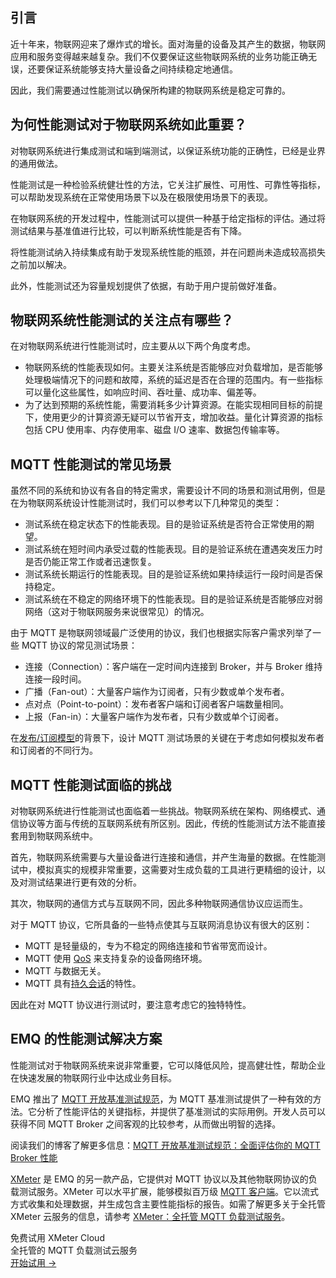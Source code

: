 ## 引言

近十年来，物联网迎来了爆炸式的增长。面对海量的设备及其产生的数据，物联网应用和服务变得越来越复杂。我们不仅要保证这些物联网系统的业务功能正确无误，还要保证系统能够支持大量设备之间持续稳定地通信。

因此，我们需要通过性能测试以确保所构建的物联网系统是稳定可靠的。

## 为何性能测试对于物联网系统如此重要？

对物联网系统进行集成测试和端到端测试，以保证系统功能的正确性，已经是业界的通用做法。

性能测试是一种检验系统健壮性的方法，它关注扩展性、可用性、可靠性等指标，可以帮助发现系统在正常使用场景下以及在极限使用场景下的表现。

在物联网系统的开发过程中，性能测试可以提供一种基于给定指标的评估。通过将测试结果与基准值进行比较，可以判断系统性能是否有下降。

将性能测试纳入持续集成有助于发现系统性能的瓶颈，并在问题尚未造成较高损失之前加以解决。

此外，性能测试还为容量规划提供了依据，有助于用户提前做好准备。

## 物联网系统性能测试的关注点有哪些？

在对物联网系统进行性能测试时，应主要从以下两个角度考虑。

- 物联网系统的性能表现如何。主要关注系统是否能够应对负载增加，是否能够处理极端情况下的问题和故障，系统的延迟是否在合理的范围内。有一些指标可以量化这些属性，如响应时间、吞吐量、成功率、偏差等。
- 为了达到预期的系统性能，需要消耗多少计算资源。在能实现相同目标的前提下，使用更少的计算资源无疑可以节省开支，增加收益。量化计算资源的指标包括 CPU 使用率、内存使用率、磁盘 I/O 速率、数据包传输率等。

## MQTT 性能测试的常见场景

虽然不同的系统和协议有各自的特定需求，需要设计不同的场景和测试用例，但是在为物联网系统设计性能测试时，我们可以参考以下几种常见的类型：

- 测试系统在稳定状态下的性能表现。目的是验证系统是否符合正常使用的期望。
- 测试系统在短时间内承受过载的性能表现。目的是验证系统在遭遇突发压力时是否仍能正常工作或者迅速恢复。
- 测试系统长期运行的性能表现。目的是验证系统如果持续运行一段时间是否保持稳定。
- 测试系统在不稳定的网络环境下的性能表现。目的是验证系统是否能够应对弱网络（这对于物联网服务来说很常见）的情况。

由于 MQTT 是物联网领域最广泛使用的协议，我们也根据实际客户需求列举了一些 MQTT 协议的常见测试场景：

- 连接（Connection）：客户端在一定时间内连接到 Broker，并与 Broker 维持连接一段时间。
- 广播（Fan-out）：大量客户端作为订阅者，只有少数或单个发布者。
- 点对点（Point-to-point）：发布者客户端和订阅者客户端数量相同。
- 上报（Fan-in）：大量客户端作为发布者，只有少数或单个订阅者。

在[发布/订阅模型](https://www.emqx.com/zh/blog/mqtt-5-introduction-to-publish-subscribe-model)的背景下，设计 MQTT 测试场景的关键在于考虑如何模拟发布者和订阅者的不同行为。

## MQTT 性能测试面临的挑战

对物联网系统进行性能测试也面临着一些挑战。物联网系统在架构、网络模式、通信协议等方面与传统的互联网系统有所区别。因此，传统的性能测试方法不能直接套用到物联网系统中。

首先，物联网系统需要与大量设备进行连接和通信，并产生海量的数据。在性能测试中，模拟真实的规模非常重要，这需要对生成负载的工具进行更精细的设计，以及对测试结果进行更有效的分析。

其次，物联网的通信方式与互联网不同，因此多种物联网通信协议应运而生。

对于 MQTT 协议，它所具备的一些特点使其与互联网消息协议有很大的区别：

- MQTT 是轻量级的，专为不稳定的网络连接和节省带宽而设计。
- MQTT 使用 [QoS](https://www.emqx.com/zh/blog/introduction-to-mqtt-qos) 来支持复杂的设备网络环境。
- MQTT 与数据无关。
- MQTT 具有[持久会话](https://www.emqx.com/zh/blog/mqtt-session)的特性。

因此在对 MQTT 协议进行测试时，要注意考虑它的独特特性。

## EMQ 的性能测试解决方案

性能测试对于物联网系统来说非常重要，它可以降低风险，提高健壮性，帮助企业在快速发展的物联网行业中达成业务目标。

EMQ 推出了 [MQTT 开放基准测试规范](https://github.com/emqx/mqttbs)，为 MQTT 基准测试提供了一种有效的方法。它分析了性能评估的关键指标，并提供了基准测试的实际用例。开发人员可以获得不同 MQTT Broker 之间客观的比较参考，从而做出明智的选择。

阅读我们的博客了解更多信息：[MQTT 开放基准测试规范：全面评估你的 MQTT Broker 性能](https://www.emqx.com/zh/blog/open-mqtt-benchmark-suite-the-ultimate-guide-to-mqtt-performance-testing) 

[XMeter](https://www.emqx.com/zh/products/xmeter) 是 EMQ 的另一款产品，它提供对 MQTT 协议以及其他物联网协议的负载测试服务。XMeter 可以水平扩展，能够模拟百万级 [MQTT 客户端](https://www.emqx.com/zh/blog/mqtt-client-tools)。它以流式方式收集和处理数据，并生成包含主要性能指标的报告。如需了解更多关于全托管 XMeter 云服务的信息，请参考 [XMeter：全托管 MQTT 负载测试服务](https://www.emqx.com/zh/products/xmeter)。



<section class="promotion">
    <div>
        免费试用 XMeter Cloud
        <div class="is-size-14 is-text-normal has-text-weight-normal">全托管的 MQTT 负载测试云服务</div>
    </div>
    <a href="https://accounts-zh.emqx.com/signup?continue=https%3A%2F%2Fxmeter-cloud.emqx.com%2FcommercialPage.html%23%2Fproducts" class="button is-gradient px-5">开始试用 →</a>
</section>
